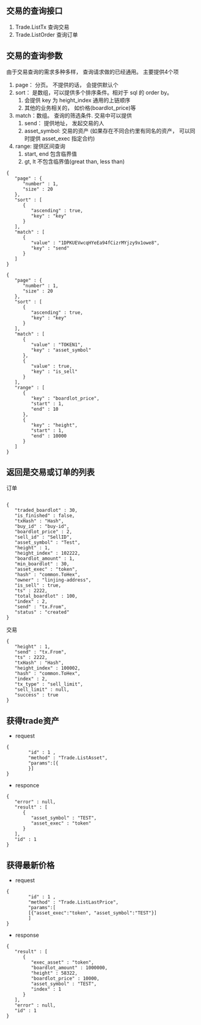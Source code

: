 
## 交易的查询接口

 1. Trade.ListTx    查询交易
 1. Trade.ListOrder 查询订单

## 交易的查询参数

由于交易查询的需求多种多样， 查询请求做的已经通用。 主要提供4个项

 1. page： 分页。 不提供的话， 会提供默认个
 1. sort： 是数组，可以提供多个排序条件。相对于 sql 的 order by。
    1.  会提供 key 为 height_index 通用的上链顺序
    1.  其他的业务相关的， 如价格(boardlot_price)等
 1. match：数组。 查询的筛选条件. 交易中可以提供
    1.  send： 提供地址， 发起交易的人 
    1.  asset_symbol: 交易的资产 (如果存在不同合约里有同名的资产， 可以同时提供 asset_exec 指定合约)
 1. range: 提供区间查询
    1. start, end 包含临界值
    1. gt, lt 不包含临界值(great than, less than)

``` 
{
   "page" : {
      "number" : 1,
      "size" : 20
   },
   "sort" : [
      {
         "ascending" : true,
         "key" : "key"
      }
   ],
   "match" : [
      {
         "value" : "1DPKUEVwcqHYeEa94fCizrMYjzy9x1owe8",
         "key" : "send"
      }
   ]
}

{
   "page" : {
      "number" : 1,
      "size" : 20
   },
   "sort" : [
      {
         "ascending" : true,
         "key" : "key"
      }
   ],
   "match" : [
      {
         "value" : "TOKEN1",
         "key" : "asset_symbol"
      },
      {
         "value" : true,
         "key" : "is_sell"
      }
   ],
   "range" : [
      {
         "key" : "boardlot_price",
         "start" : 1,
         "end" : 10
      },
      {
         "key" : "height",
         "start" : 1,
         "end" : 10000
      }
   ]
}

```

## 返回是交易或订单的列表

 订单

```

{
   "traded_boardlot" : 30,
   "is_finished" : false,
   "txHash" : "Hash",
   "buy_id" : "buy-id",
   "boardlot_price" : 2,
   "sell_id" : "SellID",
   "asset_symbol" : "Test",
   "height" : 1,
   "height_index" : 102222,
   "boardlot_amount" : 1,
   "min_boardlot" : 30,
   "asset_exec" : "token",
   "hash" : "common.ToHex",
   "owner" : "linjing-address",
   "is_sell" : true,
   "ts" : 2222,
   "total_boardlot" : 100,
   "index" : 2,
   "send" : "tx.From",
   "status" : "created"
}
```

 交易

```
{
   "height" : 1,
   "send" : "tx.From",
   "ts" : 2222,
   "txHash" : "Hash",
   "height_index" : 100002,
   "hash" : "common.ToHex",
   "index" : 2,
   "tx_type" : "sell_limit",
   "sell_limit" : null,
   "success" : true
}
```
## 获得trade资产

 * request 

```
{
        "id" : 1 ,
        "method" : "Trade.ListAsset", 
        "params":[{ 
        }]
}

```
 
 * responce

```
{
   "error" : null,
   "result" : [
      {
         "asset_symbol" : "TEST",
         "asset_exec" : "token"
      }
   ],
   "id" : 1
}

```

## 获得最新价格

 * request 

```
{
        "id" : 1 ,
        "method" : "Trade.ListLastPrice", 
        "params":[ 
		[{"asset_exec":"token", "asset_symbol":"TEST"}]
        ]
}
```

 * response

```
{
   "result" : [
      {
         "exec_asset" : "token",
         "boardlot_amount" : 1000000,
         "height" : 58322,
         "boardlot_price" : 10000,
         "asset_symbol" : "TEST",
         "index" : 1
      }
   ],
   "error" : null,
   "id" : 1
}

```
